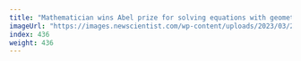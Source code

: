 ```yaml
---
title: "Mathematician wins Abel prize for solving equations with geometry"
imageUrl: "https://images.newscientist.com/wp-content/uploads/2023/03/21133828/SEI_149134953.jpg?width=600"
index: 436
weight: 436
---
```

